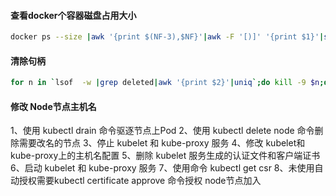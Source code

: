 #### 查看docker个容器磁盘占用大小

```bash
docker ps --size |awk '{print $(NF-3),$NF}'|awk -F '[)]' '{print $1}'|sort -nk2|column -t
```

#### 清除句柄

```bash
for n in `lsof  -w |grep deleted|awk '{print $2}'|uniq`;do kill -9 $n;done
```

#### 修改 Node节点主机名

1、使用 kubectl drain 命令驱逐节点上Pod
2、使用 kubectl delete node 命令删除需要改名的节点
3、停止 kubelet 和 kube-proxy 服务
4、修改 kubelet和kube-proxy上的主机名配置
5、删除 kubelet 服务生成的认证文件和客户端证书
6、启动 kubelet 和 kube-proxy 服务
7、使用命令 kubectl get csr
8、未使用自动授权需要kubectl certificate approve 命令授权 node节点加入

